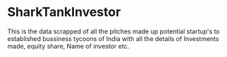 # SharkTankInvestor
This is the data scrapped of all the pitches made up potential startup's to established bussiness tycoons of India with all the details of Investments made, equity share, Name of investor etc.
